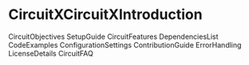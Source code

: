 # CircuitXCircuitXIntroduction
CircuitObjectives
SetupGuide
CircuitFeatures
DependenciesList
CodeExamples
ConfigurationSettings
ContributionGuide
ErrorHandling
LicenseDetails
CircuitFAQ

